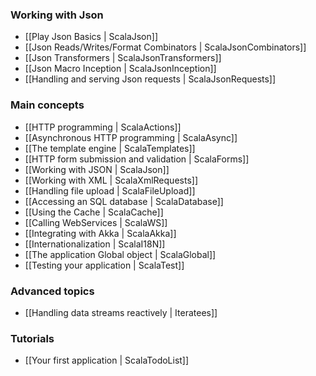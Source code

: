 ### Working with Json

- [[Play Json Basics | ScalaJson]]
- [[Json Reads/Writes/Format Combinators | ScalaJsonCombinators]]
- [[Json Transformers | ScalaJsonTransformers]]
- [[Json Macro Inception | ScalaJsonInception]]
- [[Handling and serving Json requests | ScalaJsonRequests]]

### Main concepts

- [[HTTP programming | ScalaActions]]
- [[Asynchronous HTTP programming | ScalaAsync]]
- [[The template engine | ScalaTemplates]]
- [[HTTP form submission and validation | ScalaForms]]
- [[Working with JSON | ScalaJson]]
- [[Working with XML | ScalaXmlRequests]]
- [[Handling file upload | ScalaFileUpload]]
- [[Accessing an SQL database | ScalaDatabase]]
- [[Using the Cache | ScalaCache]]
- [[Calling WebServices | ScalaWS]]
- [[Integrating with Akka | ScalaAkka]]
- [[Internationalization | ScalaI18N]]
- [[The application Global object | ScalaGlobal]]
- [[Testing your application | ScalaTest]]
        
### Advanced topics

- [[Handling data streams reactively | Iteratees]]

### Tutorials

- [[Your first application | ScalaTodoList]]